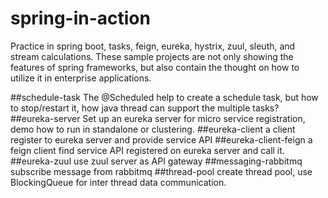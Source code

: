 # spring-in-action
Practice in spring boot, tasks, feign, eureka, hystrix, zuul, sleuth, and stream calculations.
These sample projects are not only showing the features of spring frameworks, but also contain the thought 
on how to utilize it in enterprise applications.

##schedule-task
The @Scheduled help to create a schedule task, but how to stop/restart it, how java thread can support the multiple tasks?  
##eureka-server
Set up an eureka server for micro service registration, demo how to run in standalone or clustering.
##eureka-client
a client register to eureka server and provide service API 
##eureka-client-feign
a feign client find service API registered on eureka server and call it.
##eureka-zuul
use zuul server as API gateway
##messaging-rabbitmq
subscribe message from rabbitmq
##thread-pool
create thread pool, use BlockingQueue for inter thread data communication. 